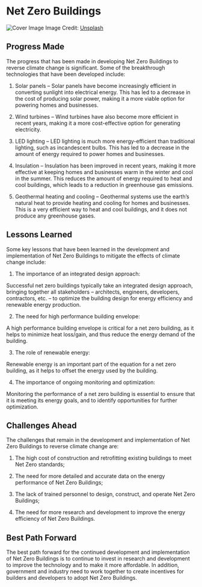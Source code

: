 # Net Zero Buildings

![Cover Image](https://images.unsplash.com/photo-1467892748361-67bb7c20d06e?crop=entropy&cs=tinysrgb&fit=max&fm=jpg&ixid=Mnw0NDM1NTZ8MHwxfHNlYXJjaHwxfHxOZXQlMjBaZXJvJTIwQnVpbGRpbmdzfGVufDB8fHx8MTY4MzA2MjU2Mg&ixlib=rb-4.0.3&q=80&w=1080)
Image Credit: [Unsplash](https://unsplash.com/@danielcgold)

## Progress Made

The progress that has been made in developing Net Zero Buildings to reverse climate change is significant. Some of the breakthrough technologies that have been developed include:

1. Solar panels – Solar panels have become increasingly efficient in converting sunlight into electrical energy. This has led to a decrease in the cost of producing solar power, making it a more viable option for powering homes and businesses.

2. Wind turbines – Wind turbines have also become more efficient in recent years, making it a more cost-effective option for generating electricity.

3. LED lighting – LED lighting is much more energy-efficient than traditional lighting, such as incandescent bulbs. This has led to a decrease in the amount of energy required to power homes and businesses.

4. Insulation – Insulation has been improved in recent years, making it more effective at keeping homes and businesses warm in the winter and cool in the summer. This reduces the amount of energy required to heat and cool buildings, which leads to a reduction in greenhouse gas emissions.

5. Geothermal heating and cooling – Geothermal systems use the earth’s natural heat to provide heating and cooling for homes and businesses. This is a very efficient way to heat and cool buildings, and it does not produce any greenhouse gases.

## Lessons Learned

Some key lessons that have been learned in the development and implementation of Net Zero Buildings to mitigate the effects of climate change include:

1. The importance of an integrated design approach:

Successful net zero buildings typically take an integrated design approach, bringing together all stakeholders – architects, engineers, developers, contractors, etc. – to optimize the building design for energy efficiency and renewable energy production.

2. The need for high performance building envelope:

A high performance building envelope is critical for a net zero building, as it helps to minimize heat loss/gain, and thus reduce the energy demand of the building.

3. The role of renewable energy:

Renewable energy is an important part of the equation for a net zero building, as it helps to offset the energy used by the building.

4. The importance of ongoing monitoring and optimization:

Monitoring the performance of a net zero building is essential to ensure that it is meeting its energy goals, and to identify opportunities for further optimization.

## Challenges Ahead

The challenges that remain in the development and implementation of Net Zero Buildings to reverse climate change are:

1) The high cost of construction and retrofitting existing buildings to meet Net Zero standards;

2) The need for more detailed and accurate data on the energy performance of Net Zero Buildings;

3) The lack of trained personnel to design, construct, and operate Net Zero Buildings;

4) The need for more research and development to improve the energy efficiency of Net Zero Buildings.

## Best Path Forward

The best path forward for the continued development and implementation of Net Zero Buildings is to continue to invest in research and development to improve the technology and to make it more affordable. In addition, government and industry need to work together to create incentives for builders and developers to adopt Net Zero Buildings.
